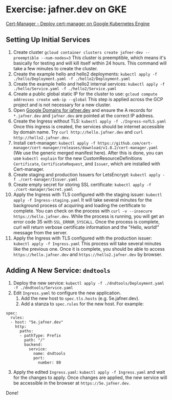 # Exercise: jafner.dev on GKE
[Cert-Manager - Deploy cert-manager on Google Kubernetes Engine](https://cert-manager.io/docs/tutorials/getting-started-with-cert-manager-on-google-kubernetes-engine-using-lets-encrypt-for-ingress-ssl/)

## Setting Up Initial Services
1. Create cluster `gcloud container clusters create jafner-dev --preemptible --num-nodes=3`
   This cluster is preemptible, which means it's basically for testing and will kill itself within 24 hours. This command will take a few minutes to create the cluster.
2. Create the example hello and hello2 deployments: `kubectl apply -f ./hello/Deployment.yaml -f ./hello2/Deployment.yaml`
3. Create the example hello and hello2 internal services: `kubectl apply -f ./hello/Service.yaml -f ./hello2/Service.yaml`
4. Create a public global static IP for the cluster to use: `gcloud compute addresses create web-ip --global`
   This step is applied across the GCP project and is not necessary for a new cluster. 
5. Open [Google Domains for jafner.dev](https://domains.google.com/registrar/jafner.dev/dns?hl=en) and ensure the A records for `*.jafner.dev` and `jafner.dev` are pointed at the correct IP address.
6. Create the Ingress without TLS: `kubectl apply -f ./Ingress-noTLS.yaml`
   Once this ingress is created, the services should be internet accessible by domain name. Try `curl http://hello.jafner.dev` and `curl http://hello2.jafner.dev`. 
7. Install cert-manager: `kubectl apply -f https://github.com/cert-manager/cert-manager/releases/download/v1.8.2/cert-manager.yaml` (We use the generic merged manifest here).
   After this is done, you can use `kubectl explain` for the new CustomResourceDefinitions `Certificate`, `CertificateRequest`, and `Issuer`, which are installed with Cert-manager.
8. Create staging and production Issuers for LetsEncrypt: `kubectl apply -f ./cert-manager/Issuer.yaml`
9. Create empty secret for storing SSL certificate: `kubectl apply -f ./cert-manager/Secret.yaml`
10. Apply the Ingress with TLS configured with the staging issuer: `kubectl apply -f Ingress-staging.yaml`
    It will take several minutes for the background process of acquiring and loading the certificate to complete. You can check on the process with `curl -v --insecure https://hello.jafner.dev`. While the process is running, you will get an error code 35 with `SSL_ERROR_SYSCALL`. Once the process is complete, curl will return verbose certificate information and the "Hello, world!" message from the server. 
11. Apply the Ingress with TLS configured with the production issuer: `kubectl apply -f Ingress.yaml`
    This process will take several minutes like the previous one. Once it is complete, you should be able to access `https://hello.jafner.dev` and `https://hello2.jafner.dev` by browser.

## Adding A New Service: `dndtools`
1. Deploy the new service: `kubectl apply -f ./dndtools/Deployment.yaml -f ./dndtools/Service.yaml`
2. Edit `Ingress.yaml` to configure the new application.
	1. Add the new host to `spec.tls.hosts` (e.g. 5e.jafner.dev).
	2. Add a stanza to `spec.rules` for the new host. For example:
```
spec:
  rules:
  - host: "5e.jafner.dev"
    http:
      paths:
      - pathType: Prefix
        path: "/"
        backend:
          service:
            name: dndtools
            port:
              number: 80
```
3. Apply the edited `Ingress.yaml`: `kubectl apply -f Ingress.yaml` and wait for the changes to apply. Once changes are applied, the new service will be accessible in the browser at `https://5e.jafner.dev`.

Done!